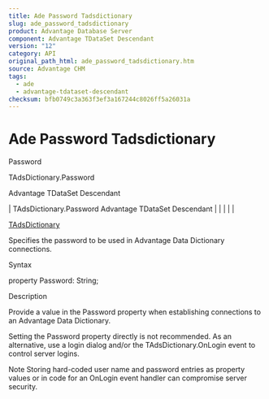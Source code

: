 ```yaml
---
title: Ade Password Tadsdictionary
slug: ade_password_tadsdictionary
product: Advantage Database Server
component: Advantage TDataSet Descendant
version: "12"
category: API
original_path_html: ade_password_tadsdictionary.htm
source: Advantage CHM
tags:
  - ade
  - advantage-tdataset-descendant
checksum: bfb0749c3a363f3ef3a167244c8026ff5a26031a
---
```


# Ade Password Tadsdictionary

Password

TAdsDictionary.Password

Advantage TDataSet Descendant

| TAdsDictionary.Password  Advantage TDataSet Descendant |  |  |  |  |

[TAdsDictionary](ade_tadsdictionary.md)

Specifies the password to be used in Advantage Data Dictionary connections.

Syntax

property Password: String;

Description

Provide a value in the Password property when establishing connections to an Advantage Data Dictionary.

Setting the Password property directly is not recommended. As an alternative, use a login dialog and/or the TAdsDictionary.OnLogin event to control server logins.

Note Storing hard-coded user name and password entries as property values or in code for an OnLogin event handler can compromise server security.
